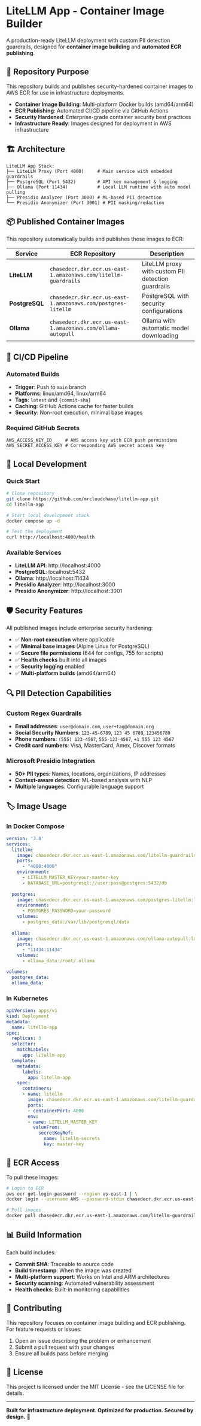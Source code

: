 # LiteLLM App - Container Image Builder

A production-ready LiteLLM deployment with custom PII detection guardrails, designed for **container image building** and **automated ECR publishing**.

## 🎯 Repository Purpose

This repository builds and publishes security-hardened container images to AWS ECR for use in infrastructure deployments.

- **Container Image Building**: Multi-platform Docker builds (amd64/arm64)
- **ECR Publishing**: Automated CI/CD pipeline via GitHub Actions
- **Security Hardened**: Enterprise-grade container security best practices
- **Infrastructure Ready**: Images designed for deployment in AWS infrastructure

## 🏗️ Architecture

```
LiteLLM App Stack:
├── LiteLLM Proxy (Port 4000)     # Main service with embedded guardrails
├── PostgreSQL (Port 5432)        # API key management & logging  
├── Ollama (Port 11434)           # Local LLM runtime with auto model pulling
├── Presidio Analyzer (Port 3000) # ML-based PII detection
└── Presidio Anonymizer (Port 3001) # PII masking/redaction
```

## 📦 Published Container Images

This repository automatically builds and publishes these images to ECR:

| Service | ECR Repository | Description |
|---------|---------------|-------------|
| **LiteLLM** | `chasedecr.dkr.ecr.us-east-1.amazonaws.com/litellm-guardrails` | LiteLLM proxy with custom PII detection guardrails |
| **PostgreSQL** | `chasedecr.dkr.ecr.us-east-1.amazonaws.com/postgres-litellm` | PostgreSQL with security configurations |
| **Ollama** | `chasedecr.dkr.ecr.us-east-1.amazonaws.com/ollama-autopull` | Ollama with automatic model downloading |

## 🚀 CI/CD Pipeline

### Automated Builds
- **Trigger**: Push to `main` branch
- **Platforms**: linux/amd64, linux/arm64
- **Tags**: `latest` and `{commit-sha}`
- **Caching**: GitHub Actions cache for faster builds
- **Security**: Non-root execution, minimal base images

### Required GitHub Secrets
```
AWS_ACCESS_KEY_ID     # AWS access key with ECR push permissions
AWS_SECRET_ACCESS_KEY # Corresponding AWS secret access key
```

## 🔧 Local Development

### Quick Start
```bash
# Clone repository
git clone https://github.com/mrcloudchase/litellm-app.git
cd litellm-app

# Start local development stack
docker compose up -d

# Test the deployment
curl http://localhost:4000/health
```

### Available Services
- **LiteLLM API**: http://localhost:4000
- **PostgreSQL**: localhost:5432
- **Ollama**: http://localhost:11434
- **Presidio Analyzer**: http://localhost:3000
- **Presidio Anonymizer**: http://localhost:3001

## 🛡️ Security Features

All published images include enterprise security hardening:

- ✅ **Non-root execution** where applicable
- ✅ **Minimal base images** (Alpine Linux for PostgreSQL)
- ✅ **Secure file permissions** (644 for configs, 755 for scripts)
- ✅ **Health checks** built into all images
- ✅ **Security logging** enabled
- ✅ **Multi-platform builds** (amd64/arm64)

## 🔍 PII Detection Capabilities

### Custom Regex Guardrails
- **Email addresses**: `user@domain.com`, `user+tag@domain.org`
- **Social Security Numbers**: `123-45-6789`, `123 45 6789`, `123456789`
- **Phone numbers**: `(555) 123-4567`, `555-123-4567`, `+1 555 123 4567`
- **Credit card numbers**: Visa, MasterCard, Amex, Discover formats

### Microsoft Presidio Integration
- **50+ PII types**: Names, locations, organizations, IP addresses
- **Context-aware detection**: ML-based analysis with NLP
- **Multiple languages**: Configurable language support

## 🏷️ Image Usage

### In Docker Compose
```yaml
version: '3.8'
services:
  litellm:
    image: chasedecr.dkr.ecr.us-east-1.amazonaws.com/litellm-guardrails:latest
    ports:
      - "4000:4000"
    environment:
      - LITELLM_MASTER_KEY=your-master-key
      - DATABASE_URL=postgresql://user:pass@postgres:5432/db
    
  postgres:
    image: chasedecr.dkr.ecr.us-east-1.amazonaws.com/postgres-litellm:latest
    environment:
      - POSTGRES_PASSWORD=your-password
    volumes:
      - postgres_data:/var/lib/postgresql/data
      
  ollama:
    image: chasedecr.dkr.ecr.us-east-1.amazonaws.com/ollama-autopull:latest
    ports:
      - "11434:11434"
    volumes:
      - ollama_data:/root/.ollama

volumes:
  postgres_data:
  ollama_data:
```

### In Kubernetes
```yaml
apiVersion: apps/v1
kind: Deployment
metadata:
  name: litellm-app
spec:
  replicas: 3
  selector:
    matchLabels:
      app: litellm-app
  template:
    metadata:
      labels:
        app: litellm-app
    spec:
      containers:
      - name: litellm
        image: chasedecr.dkr.ecr.us-east-1.amazonaws.com/litellm-guardrails:latest
        ports:
        - containerPort: 4000
        env:
        - name: LITELLM_MASTER_KEY
          valueFrom:
            secretKeyRef:
              name: litellm-secrets
              key: master-key
```

## 🔑 ECR Access

To pull these images:

```bash
# Login to ECR
aws ecr get-login-password --region us-east-1 | \
docker login --username AWS --password-stdin chasedecr.dkr.ecr.us-east-1.amazonaws.com

# Pull images
docker pull chasedecr.dkr.ecr.us-east-1.amazonaws.com/litellm-guardrails:latest
```

## 📊 Build Information

Each build includes:
- **Commit SHA**: Traceable to source code
- **Build timestamp**: When the image was created  
- **Multi-platform support**: Works on Intel and ARM architectures
- **Security scanning**: Automated vulnerability assessment
- **Health checks**: Built-in monitoring capabilities

## 🤝 Contributing

This repository focuses on container image building and ECR publishing. For feature requests or issues:

1. Open an issue describing the problem or enhancement
2. Submit a pull request with your changes
3. Ensure all builds pass before merging

## 📄 License

This project is licensed under the MIT License - see the LICENSE file for details.

---

**Built for infrastructure deployment. Optimized for production. Secured by design.** 🚀